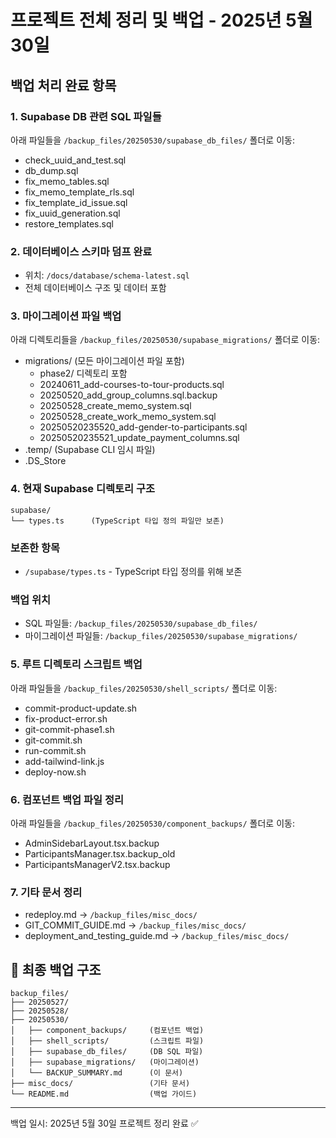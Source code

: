 # 프로젝트 전체 정리 및 백업 - 2025년 5월 30일

## 백업 처리 완료 항목

### 1. Supabase DB 관련 SQL 파일들
아래 파일들을 `/backup_files/20250530/supabase_db_files/` 폴더로 이동:
- check_uuid_and_test.sql
- db_dump.sql
- fix_memo_tables.sql
- fix_memo_template_rls.sql
- fix_template_id_issue.sql
- fix_uuid_generation.sql
- restore_templates.sql

### 2. 데이터베이스 스키마 덤프 완료
- 위치: `/docs/database/schema-latest.sql`
- 전체 데이터베이스 구조 및 데이터 포함

### 3. 마이그레이션 파일 백업
아래 디렉토리들을 `/backup_files/20250530/supabase_migrations/` 폴더로 이동:
- migrations/ (모든 마이그레이션 파일 포함)
  - phase2/ 디렉토리 포함
  - 20240611_add-courses-to-tour-products.sql
  - 20250520_add_group_columns.sql.backup
  - 20250528_create_memo_system.sql
  - 20250528_create_work_memo_system.sql
  - 20250520235520_add-gender-to-participants.sql
  - 20250520235521_update_payment_columns.sql
- .temp/ (Supabase CLI 임시 파일)
- .DS_Store

### 4. 현재 Supabase 디렉토리 구조
```
supabase/
└── types.ts      (TypeScript 타입 정의 파일만 보존)
```

### 보존한 항목
- `/supabase/types.ts` - TypeScript 타입 정의를 위해 보존

### 백업 위치
- SQL 파일들: `/backup_files/20250530/supabase_db_files/`
- 마이그레이션 파일들: `/backup_files/20250530/supabase_migrations/`

### 5. 루트 디렉토리 스크립트 백업
아래 파일들을 `/backup_files/20250530/shell_scripts/` 폴더로 이동:
- commit-product-update.sh
- fix-product-error.sh 
- git-commit-phase1.sh
- git-commit.sh
- run-commit.sh
- add-tailwind-link.js
- deploy-now.sh

### 6. 컴포넌트 백업 파일 정리
아래 파일들을 `/backup_files/20250530/component_backups/` 폴더로 이동:
- AdminSidebarLayout.tsx.backup
- ParticipantsManager.tsx.backup_old
- ParticipantsManagerV2.tsx.backup

### 7. 기타 문서 정리
- redeploy.md → `/backup_files/misc_docs/`
- GIT_COMMIT_GUIDE.md → `/backup_files/misc_docs/`
- deployment_and_testing_guide.md → `/backup_files/misc_docs/`

## 📂 최종 백업 구조
```
backup_files/
├── 20250527/
├── 20250528/
├── 20250530/
│   ├── component_backups/     (컴포넌트 백업)
│   ├── shell_scripts/         (스크립트 파일)
│   ├── supabase_db_files/     (DB SQL 파일)
│   ├── supabase_migrations/   (마이그레이션)
│   └── BACKUP_SUMMARY.md      (이 문서)
├── misc_docs/                 (기타 문서)
└── README.md                  (백업 가이드)
```

---
백업 일시: 2025년 5월 30일
프로젝트 정리 완료 ✅
